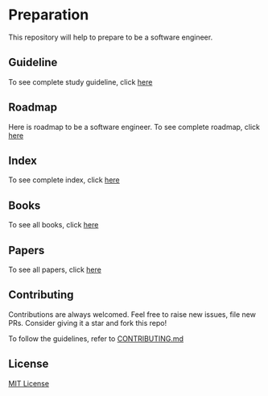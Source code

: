 # Preparation
This repository will help to prepare to be a software engineer.

## Guideline
To see complete study guideline, click [here](./GUIDELINE.md)

## Roadmap
Here is roadmap to be a software engineer. To see complete roadmap, click [here](./Roadmap/)

## Index
To see complete index, click [here](./INDEX.md)

## Books
To see all books, click [here](./Books/)

## Papers
To see all papers, click [here](./Papers/)

## Contributing
Contributions are always welcomed. Feel free to raise new issues, file new PRs. Consider giving it a star and fork this repo!

To follow the guidelines, refer to [CONTRIBUTING.md](./CONTRIBUTING.md)

## License
[MIT License](./LICENSE)
